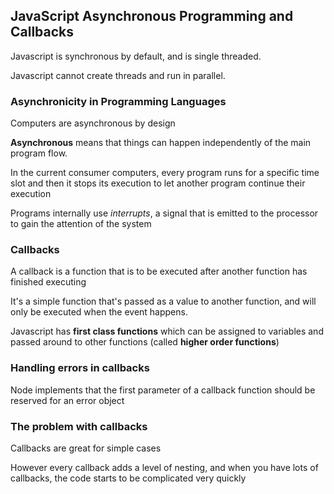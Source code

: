 ## JavaScript Asynchronous Programming and Callbacks

Javascript is synchronous by default, and is single threaded.

Javascript cannot create threads and run in parallel.

### Asynchronicity in Programming Languages

Computers are asynchronous by design

**Asynchronous** means that things can happen independently of the main program flow.

In the current consumer computers, every program runs for a specific time slot and then it stops its execution to let another program continue their execution

Programs internally use _interrupts_, a signal that is emitted to the processor to gain the attention of the system

### Callbacks

A callback is a function that is to be executed after another function has finished executing

It's a simple function that's passed as a value to another function, and will only be executed when the event happens.

Javascript has **first class functions** which can be assigned to variables and passed around to other functions (called **higher order functions**)

### Handling errors in callbacks

Node implements that the first parameter of a callback function should be reserved for an error object

### The problem with callbacks

Callbacks are great for simple cases

However every callback adds a level of nesting, and when you have lots of callbacks, the code starts to be complicated very quickly
